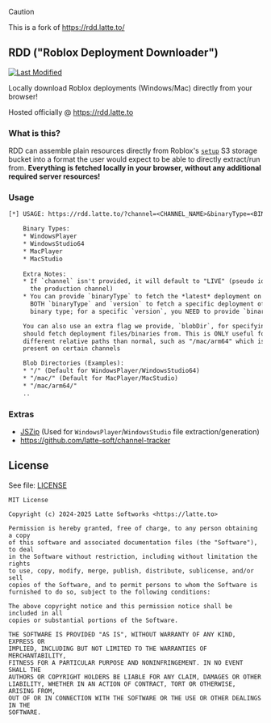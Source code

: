 [commits]: https://github.com/latte-soft/rdd/commits
[badges/last-modified]: https://img.shields.io/github/last-commit/latte-soft/rdd?label=Last%20Modifed

> [!CAUTION]
> This is a fork of https://rdd.latte.to/

## RDD ("Roblox Deployment Downloader")

[![Last Modified][badges/last-modified]][commits]

Locally download Roblox deployments (Windows/Mac) directly from your browser!

Hosted officially @ <https://rdd.latte.to>

### What is this?

RDD can assemble plain resources directly from Roblox's [`setup`](https://setup.rbxcdn.com) S3 storage bucket into a format the user would expect to be able to directly extract/run from. **Everything is fetched locally in your browser, without any additional required server resources!**

### Usage

```txt
[*] USAGE: https://rdd.latte.to/?channel=<CHANNEL_NAME>&binaryType=<BINARY_TYPE>&version=<VERSION_HASH>

    Binary Types:
    * WindowsPlayer
    * WindowsStudio64
    * MacPlayer
    * MacStudio
    
    Extra Notes:
    * If `channel` isn't provided, it will default to "LIVE" (pseudo identifier for
      the production channel)
    * You can provide `binaryType` to fetch the *latest* deployment on a channel, or
      BOTH `binaryType` and `version` to fetch a specific deployment of a specific
      binary type; for a specific `version`, you NEED to provide `binaryType` aswell

    You can also use an extra flag we provide, `blobDir`, for specifying where RDD
    should fetch deployment files/binaries from. This is ONLY useful for using
    different relative paths than normal, such as "/mac/arm64" which is specifically
    present on certain channels

    Blob Directories (Examples):
    * "/" (Default for WindowsPlayer/WindowsStudio64)
    * "/mac/" (Default for MacPlayer/MacStudio)
    * "/mac/arm64/"
    ..

```

### Extras

* [JSZip](https://github.com/Stuk/jszip) (Used for `WindowsPlayer`/`WindowsStudio` file extraction/generation)
* <https://github.com/latte-soft/channel-tracker>

## License

See file: [LICENSE](LICENSE)

```
MIT License

Copyright (c) 2024-2025 Latte Softworks <https://latte.to>

Permission is hereby granted, free of charge, to any person obtaining a copy
of this software and associated documentation files (the "Software"), to deal
in the Software without restriction, including without limitation the rights
to use, copy, modify, merge, publish, distribute, sublicense, and/or sell
copies of the Software, and to permit persons to whom the Software is
furnished to do so, subject to the following conditions:

The above copyright notice and this permission notice shall be included in all
copies or substantial portions of the Software.

THE SOFTWARE IS PROVIDED "AS IS", WITHOUT WARRANTY OF ANY KIND, EXPRESS OR
IMPLIED, INCLUDING BUT NOT LIMITED TO THE WARRANTIES OF MERCHANTABILITY,
FITNESS FOR A PARTICULAR PURPOSE AND NONINFRINGEMENT. IN NO EVENT SHALL THE
AUTHORS OR COPYRIGHT HOLDERS BE LIABLE FOR ANY CLAIM, DAMAGES OR OTHER
LIABILITY, WHETHER IN AN ACTION OF CONTRACT, TORT OR OTHERWISE, ARISING FROM,
OUT OF OR IN CONNECTION WITH THE SOFTWARE OR THE USE OR OTHER DEALINGS IN THE
SOFTWARE.
```
